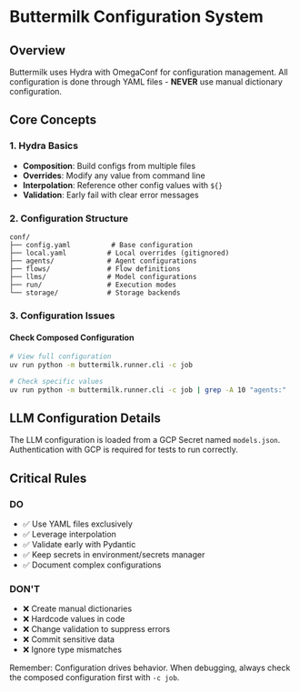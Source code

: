# Buttermilk Configuration System

## Overview
Buttermilk uses Hydra with OmegaConf for configuration management. All configuration is done through YAML files - **NEVER** use manual dictionary configuration.

## Core Concepts

### 1. Hydra Basics
- **Composition**: Build configs from multiple files
- **Overrides**: Modify any value from command line 
- **Interpolation**: Reference other config values with `${}`
- **Validation**: Early fail with clear error messages

### 2. Configuration Structure
```
conf/
├── config.yaml          # Base configuration
├── local.yaml          # Local overrides (gitignored)
├── agents/             # Agent configurations
├── flows/              # Flow definitions
├── llms/               # Model configurations
├── run/                # Execution modes
└── storage/            # Storage backends
```

### 3. Configuration Issues

#### Check Composed Configuration
```bash
# View full configuration
uv run python -m buttermilk.runner.cli -c job

# Check specific values
uv run python -m buttermilk.runner.cli -c job | grep -A 10 "agents:"
```

## LLM Configuration Details

The LLM configuration is loaded from a GCP Secret named `models.json`. Authentication with GCP is required for tests to run correctly.

## Critical Rules

### DO
- ✅ Use YAML files exclusively
- ✅ Leverage interpolation
- ✅ Validate early with Pydantic
- ✅ Keep secrets in environment/secrets manager
- ✅ Document complex configurations

### DON'T
- ❌ Create manual dictionaries
- ❌ Hardcode values in code
- ❌ Change validation to suppress errors
- ❌ Commit sensitive data
- ❌ Ignore type mismatches

Remember: Configuration drives behavior. When debugging, always check the composed configuration first with `-c job`.